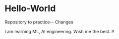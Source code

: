 # Hello-World
Repository to practice-- Changes

I am learning ML, AI engineering. Wish me the best..!!
